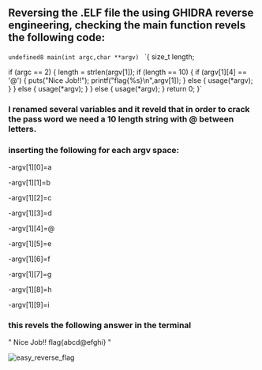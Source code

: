 ## Reversing the .ELF file the using GHIDRA reverse engineering, checking the main function revels the following code:

`undefined8 main(int argc,char **argv)
`
`{
  size_t length;
  
  if (argc == 2) {
    length = strlen(argv[1]);
    if (length == 10) {
      if (argv[1][4] == '@') {
        puts("Nice Job!!");
        printf("flag{%s}\n",argv[1]);
      }
      else {
        usage(*argv);
      }
    }
    else {
      usage(*argv);
    }
  }
  else {
    usage(*argv);
  }
  return 0;
}`


### I renamed several variables and it reveld that in order to crack the pass word we need a 10 length string with @ between letters.
### inserting the following for each argv space:

-argv[1][0]=a

-argv[1][1]=b

-argv[1][2]=c

-argv[1][3]=d

-argv[1][4]=@

-argv[1][5]=e

-argv[1][6]=f

-argv[1][7]=g

-argv[1][8]=h

-argv[1][9]=i


### this revels the following answer in the terminal 

"
Nice Job!!
flag{abcd@efghi}
"

![easy_reverse_flag](https://user-images.githubusercontent.com/30953572/184820208-cd49bfac-9469-447d-a470-37b4f63d155d.png)

